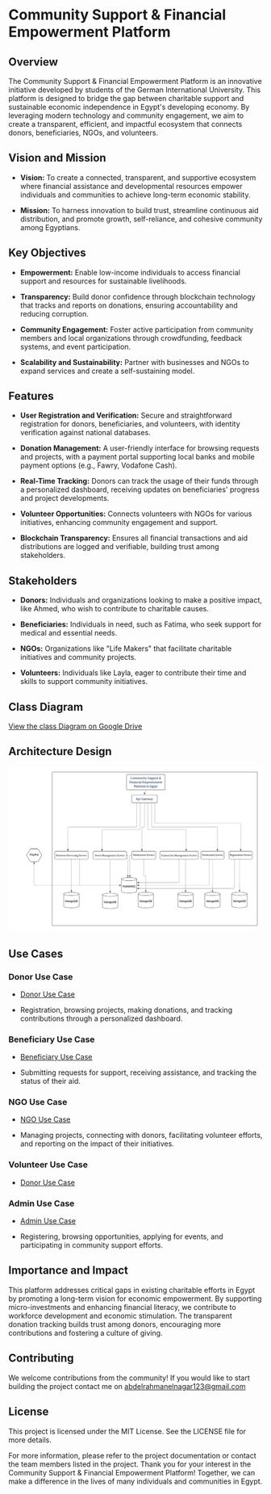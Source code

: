 # Community Support & Financial Empowerment Platform

## Overview

The Community Support & Financial Empowerment Platform is an innovative initiative developed by students of the German International University. This platform is designed to bridge the gap between charitable support and sustainable economic independence in Egypt's developing economy. By leveraging modern technology and community engagement, we aim to create a transparent, efficient, and impactful ecosystem that connects donors, beneficiaries, NGOs, and volunteers.

## Vision and Mission

- **Vision:** To create a connected, transparent, and supportive ecosystem where financial assistance and developmental resources empower individuals and communities to achieve long-term economic stability.
  
- **Mission:** To harness innovation to build trust, streamline continuous aid distribution, and promote growth, self-reliance, and cohesive community among Egyptians.

## Key Objectives

- **Empowerment:** Enable low-income individuals to access financial support and resources for sustainable livelihoods.
  
- **Transparency:** Build donor confidence through blockchain technology that tracks and reports on donations, ensuring accountability and reducing corruption.
  
- **Community Engagement:** Foster active participation from community members and local organizations through crowdfunding, feedback systems, and event participation.
  
- **Scalability and Sustainability:** Partner with businesses and NGOs to expand services and create a self-sustaining model.

## Features

- **User Registration and Verification:** Secure and straightforward registration for donors, beneficiaries, and volunteers, with identity verification against national databases.
  
- **Donation Management:** A user-friendly interface for browsing requests and projects, with a payment portal supporting local banks and mobile payment options (e.g., Fawry, Vodafone Cash).
  
- **Real-Time Tracking:** Donors can track the usage of their funds through a personalized dashboard, receiving updates on beneficiaries' progress and project developments.
  
- **Volunteer Opportunities:** Connects volunteers with NGOs for various initiatives, enhancing community engagement and support.
  
- **Blockchain Transparency:** Ensures all financial transactions and aid distributions are logged and verifiable, building trust among stakeholders.

## Stakeholders

- **Donors:** Individuals and organizations looking to make a positive impact, like Ahmed, who wish to contribute to charitable causes.
  
- **Beneficiaries:** Individuals in need, such as Fatima, who seek support for medical and essential needs.
  
- **NGOs:** Organizations like "Life Makers" that facilitate charitable initiatives and community projects.
  
- **Volunteers:** Individuals like Layla, eager to contribute their time and skills to support community initiatives.

## Class Diagram

[View the class Diagram on Google Drive](https://drive.google.com/file/d/18xSCode3DjBXkPwAqxHUxTsqf4eRa-KO/view)

## Architecture Design

![Architecture Design](images/Architecture.png)


## Use Cases

### Donor Use Case

- [Donor Use Case](images/Donor_usecase.pdf)  

- Registration, browsing projects, making donations, and tracking contributions through a personalized dashboard.

### Beneficiary Use Case

- [Beneficiary Use Case](images/Beneficiary_usecase.pdf)  

- Submitting requests for support, receiving assistance, and tracking the status of their aid.

### NGO Use Case

- [NGO Use Case](images/NGO_usecase.pdf)  

- Managing projects, connecting with donors, facilitating volunteer efforts, and reporting on the impact of their initiatives.

### Volunteer Use Case

- [Donor Use Case](images/Volunteer_usecase.pdf)

### Admin Use Case

- [Admin Use Case](images/Admin_usecase.pdf)  



- Registering, browsing opportunities, applying for events, and participating in community support efforts.


## Importance and Impact

This platform addresses critical gaps in existing charitable efforts in Egypt by promoting a long-term vision for economic empowerment. By supporting micro-investments and enhancing financial literacy, we contribute to workforce development and economic stimulation. The transparent donation tracking builds trust among donors, encouraging more contributions and fostering a culture of giving.


## Contributing

We welcome contributions from the community! If you would like to start building the project contact me on abdelrahmanelnagar123@gmail.com

## License

This project is licensed under the MIT License. See the LICENSE file for more details.

For more information, please refer to the project documentation or contact the team members listed in the project. Thank you for your interest in the Community Support & Financial Empowerment Platform! Together, we can make a difference in the lives of many individuals and communities in Egypt.
